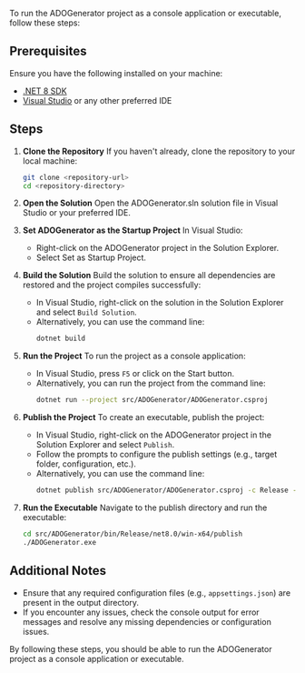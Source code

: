 To run the ADOGenerator project as a console application or executable, follow these steps:

## Prerequisites

Ensure you have the following installed on your machine:
- [.NET 8 SDK](https://dotnet.microsoft.com/download/dotnet/8.0)
- [Visual Studio](https://visualstudio.microsoft.com/) or any other preferred IDE

## Steps

1. **Clone the Repository**
   If you haven't already, clone the repository to your local machine:
   ```sh
   git clone <repository-url>
   cd <repository-directory>
   ```

2. **Open the Solution**
   Open the ADOGenerator.sln solution file in Visual Studio or your preferred IDE.

3. **Set ADOGenerator as the Startup Project**
   In Visual Studio:
   - Right-click on the ADOGenerator   project in the Solution Explorer.
   - Select Set as Startup Project.

4. **Build the Solution**
   Build the solution to ensure all dependencies are restored and the project compiles successfully:
   - In Visual Studio, right-click on the solution in the Solution Explorer and select `Build Solution`.
   - Alternatively, you can use the command line:
     ```sh
     dotnet build
     ```

5. **Run the Project**
   To run the project as a console application:
   - In Visual Studio, press `F5` or click on the Start button.
   - Alternatively, you can run the project from the command line:
     ```sh
     dotnet run --project src/ADOGenerator/ADOGenerator.csproj
     ```

6. **Publish the Project**
   To create an executable, publish the project:
   - In Visual Studio, right-click on the ADOGenerator project in the Solution Explorer and select `Publish`.
   - Follow the prompts to configure the publish settings (e.g., target folder, configuration, etc.).
   - Alternatively, you can use the command line:
     ```sh
     dotnet publish src/ADOGenerator/ADOGenerator.csproj -c Release -r win-x64 --self-contained
     ```

7. **Run the Executable**
   Navigate to the publish directory and run the executable:
   ```sh
   cd src/ADOGenerator/bin/Release/net8.0/win-x64/publish
   ./ADOGenerator.exe
   ```

## Additional Notes

- Ensure that any required configuration files (e.g., `appsettings.json`) are present in the output directory.
- If you encounter any issues, check the console output for error messages and resolve any missing dependencies or configuration issues.

By following these steps, you should be able to run the ADOGenerator project as a console application or executable.